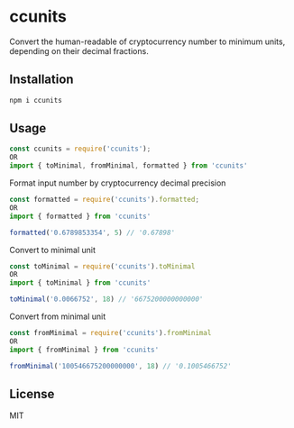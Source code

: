 # ccunits
Convert the human-readable of cryptocurrency number  to minimum units, depending on their decimal fractions.

## Installation

```bash
npm i ccunits
```

## Usage
```js
const ccunits = require('ccunits');
OR
import { toMinimal, fromMinimal, formatted } from 'ccunits'
```

Format input number by cryptocurrency decimal precision
```js
const formatted = require('ccunits').formatted;
OR
import { formatted } from 'ccunits'

formatted('0.6789853354', 5) // '0.67898'
```

Convert to minimal unit
```js
const toMinimal = require('ccunits').toMinimal
OR
import { toMinimal } from 'ccunits'

toMinimal('0.0066752', 18) // '6675200000000000'
```

Convert from minimal unit
```js
const fromMinimal = require('ccunits').fromMinimal
OR
import { fromMinimal } from 'ccunits'

fromMinimal('100546675200000000', 18) // '0.1005466752'
```

## License

MIT
